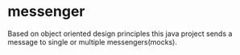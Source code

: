 # messenger
Based on object oriented design principles this java project sends a message to single or multiple messengers(mocks).
